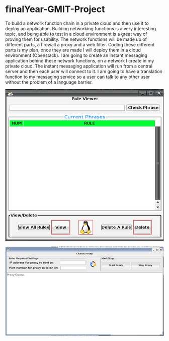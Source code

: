 # finalYear-GMIT-Project
To build a network function chain in a private cloud and then use it to deploy an application. Building networking functions is a very interesting topic, and being able to test in a cloud environment is a great way of proving them for usability. The network functions will be made up of different parts, a firewall a proxy and a web filter. Coding these different parts is my plan, once they are made I will deploy them in a cloud environment (Openstack). I am going to create an instant messaging application behind these network functions, on a network I create in my private cloud. The instant messaging application will run from a central server and then each user will connect to it. I am going to have a translation function to my messaging service so a user can talk to any other user without the problem of a language barrier.

![alt text](screenshots/ruleViewer.png "Rule viewer screenshot")

![alt text](screenshots/Proxy.png "Proxy screenshot")

